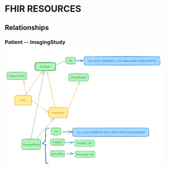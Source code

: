 # FHIR RESOURCES

## Relationships

### Patient -- ImagingStudy

![image](/fhir/01-fhir-resources/fhir-resources-01.png)